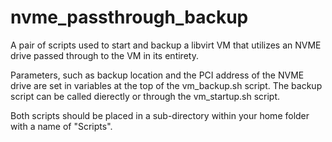# nvme_passthrough_backup
A pair of scripts used to start and backup a libvirt VM that utilizes an NVME drive passed through to the VM in its entirety. 

Parameters, such as backup location and the PCI address of the NVME drive are set in variables at the top of the vm_backup.sh script.
The backup script can be called dierectly or through the vm_startup.sh script.

Both scripts should be placed in a sub-directory within your home folder with a name of "Scripts".
